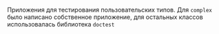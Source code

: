 Приложения для тестирования пользовательских типов. Для `complex` было написано собственное приложение, для остальных классов использовалась библиотека `doctest`
